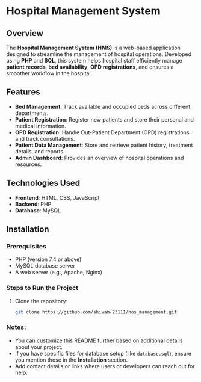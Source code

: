# Hospital Management System

## Overview
The **Hospital Management System (HMS)** is a web-based application designed to streamline the management of hospital operations. Developed using **PHP** and **SQL**, this system helps hospital staff efficiently manage **patient records**, **bed availability**, **OPD registrations**, and ensures a smoother workflow in the hospital.

## Features
- **Bed Management**: Track available and occupied beds across different departments.
- **Patient Registration**: Register new patients and store their personal and medical information.
- **OPD Registration**: Handle Out-Patient Department (OPD) registrations and track consultations.
- **Patient Data Management**: Store and retrieve patient history, treatment details, and reports.
- **Admin Dashboard**: Provides an overview of hospital operations and resources.

## Technologies Used
- **Frontend**: HTML, CSS, JavaScript
- **Backend**: PHP
- **Database**: MySQL

## Installation

### Prerequisites
- PHP (version 7.4 or above)
- MySQL database server
- A web server (e.g., Apache, Nginx)

### Steps to Run the Project
1. Clone the repository:
   ```bash
   git clone https://github.com/shivam-23111/hos_management.git

### Notes:
- You can customize this README further based on additional details about your project.
- If you have specific files for database setup (like `database.sql`), ensure you mention those in the **Installation** section.
- Add contact details or links where users or developers can reach out for help.
